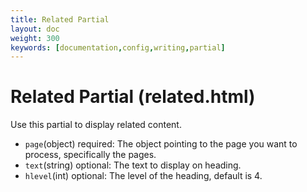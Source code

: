 ```yaml
---
title: Related Partial
layout: doc
weight: 300
keywords: [documentation,config,writing,partial]
---
```

# Related Partial (related.html)
Use this partial to display related content.
- `page`(object) required: The object pointing to the page you want to process, specifically the pages.
- `text`(string) optional: The text to display on heading.
- `hlevel`(int) optional: The level of the heading, default is 4.